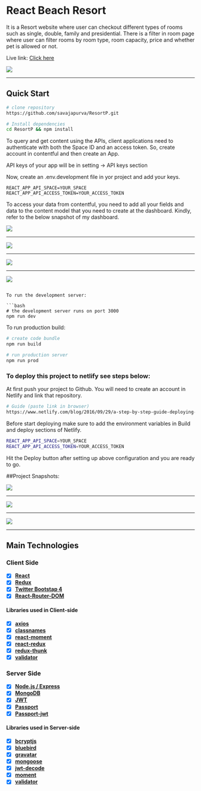 # React Beach Resort 

It is a Resort website where user can checkout different types of rooms such as single, double, family and presidential. There is a filter in room page where user can filter rooms by room type, room capacity, price and whether pet is allowed or not.

Live link: <a href="https://my-react-resort.netlify.com/rooms" target="_blank">Click here</a>

<img src="img/aa.png">

---

## Quick Start

```bash
# clone repository
https://github.com/savajapurva/ResortP.git

# Install dependencies
cd ResortP && npm install

```
To query and get content using the APIs, client applications need to authenticate with both the Space ID and an access token. So, create account in contentful and then create an App. 

API keys of your app will be in setting -> API keys section

Now, create an .env.development file in yor project and add your keys.

```
REACT_APP_API_SPACE=YOUR_SPACE
REACT_APP_API_ACCESS_TOKEN=YOUR_ACCESS_TOKEN
```

To access your data from contentful, you need to add all your fields and data to the content model that you need to create at the dashboard. Kindly, refer to the below snapshot of my dashboard.

<img src="img/d.png">

---
<img src="img/e.png">

---
<img src="img/f.png">

---
<img src="img/g.png">

```

To run the development server:

```bash
# the development server runs on port 3000
npm run dev
```

To run production build:

```bash
# create code bundle
npm run build

# run production server
npm run prod
```

### To deploy this project to netlify see steps below:

At first push your project to Github. You will need to create an account in Netlify and link that repository.

```bash
# Guide (paste link in browser)
https://www.netlify.com/blog/2016/09/29/a-step-by-step-guide-deploying-on-netlify/
```

Before start deploying make sure to add the environment variables in Build and deploy sections of Netlify.

```bash
REACT_APP_API_SPACE=YOUR_SPACE
REACT_APP_API_ACCESS_TOKEN=YOUR_ACCESS_TOKEN
```

Hit the Deploy button after setting up above configuration and you are ready to go.

##Project Snapshots:

<img src="img/b.png">

---

<img src="img/bb.png">

---

<img src="img/c.png">

---

## Main Technologies

### Client Side

- [x] **[React](https://github.com/facebook/react)**
- [x] **[Redux](https://github.com/reactjs/redux)**
- [x] **[Twitter Bootstap 4](https://github.com/twbs/bootstrap/tree/v4-dev)**
- [x] **[React-Router-DOM](https://github.com/ReactTraining/react-router/tree/master/packages/react-router-dom)**

#### Libraries used in Client-side

- [x] **[axios](https://github.com/axios/axios)**
- [x] **[classnames](https://github.com/JedWatson/classnames)**
- [x] **[react-moment](https://github.com/headzoo/react-moment)**
- [x] **[react-redux](https://github.com/reduxjs/react-redux)**
- [x] **[redux-thunk](https://github.com/reduxjs/redux-thunk)**
- [x] **[validator](https://github.com/chriso/validator.js)**

### Server Side

- [x] **[Node.js / Express](https://github.com/expressjs/express)**
- [x] **[MongoDB](https://github.com/mongodb/mongo)**
- [x] **[JWT](https://github.com/auth0/node-jsonwebtoken)**
- [x] **[Passport](http://www.passportjs.org/)**
- [x] **[Passport-jwt](https://github.com/themikenicholson/passport-jwt)**

#### Libraries used in Server-side

- [x] **[bcryptjs](https://github.com/dcodeIO/bcrypt.js)**
- [x] **[bluebird](http://bluebirdjs.com/docs/getting-started.html)**
- [x] **[gravatar](https://github.com/emerleite/node-gravatar)**
- [x] **[mongoose](http://mongoosejs.com/)**
- [x] **[jwt-decode](https://github.com/auth0/jwt-decode)**
- [x] **[moment](https://momentjs.com/)**
- [x] **[validator](https://github.com/chriso/validator.js)**
